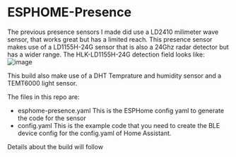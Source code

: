 # ESPHOME-Presence

The previous presence sensors I made did use a LD2410 milimeter wave sensor, that works great but has a limited reach.
This presence sensor makes use of a LD1155H-24G sensor that is also a 24Ghz radar detector but has a wider range.
The HLK-LD1155H-24G detection field looks like:
![image](https://github.com/WaarlandIT/ESPHOME-Presence/assets/53364386/b5b43538-0bfe-4ac3-ac09-173c72d96c05)

This build also make use of a DHT Temprature and humidity sensor and a TEMT6000 light sensor.

The files in this repo are:
- esphome-presence.yaml
  This is the ESPHome config yaml to generate the code for the sensor
- config.yaml
  This is the example code that you need to create the BLE device config for the config.yaml of Home Assistant. 

Details about the build will follow

